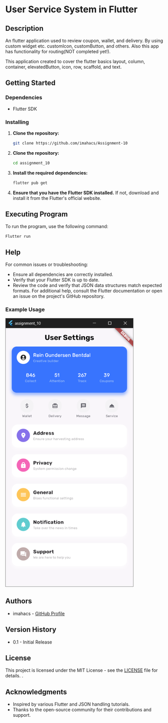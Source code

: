 # User Service System in Flutter

## Description
An flutter application used to review coupon, wallet, and delivery. By using custom widget etc. customIcon, customButton, and others. Also this app has functionality for routing(NOT completed yet!).

This application created to cover the flutter basics layout, column, container, elevatedButton, icon, row, scaffold, and text.

## Getting Started

### Dependencies
- Flutter SDK

### Installing
1. **Clone the repository:**
   ```bash
   git clone https://github.com/imahacs/Assignment-10
   ```
2. **Clone the repository:**
    ```bash
    cd assignment_10
     ```
3. **Install the required dependencies:**
    ```bash
    flutter pub get
    ```
4. **Ensure that you have the Flutter SDK installed.** If not, download and install it from the Flutter's official website.

## Executing Program
To run the program, use the following command:

    Flutter run

## Help
For common issues or troubleshooting:

- Ensure all dependencies are correctly installed.
- Verify that your Flutter SDK is up to date.
- Review the code and verify that JSON data structures match expected formats.
For additional help, consult the Flutter documentation or open an issue on the project's GitHub repository.

### Example Usage
<img src="assets/img/image.png" alt="Flutter" width="400" style= "" />


## Authors
- imahacs - [GitHub Profile](https://github.com/imahacs)

## Version History
- 0.1 - Initial Release

## License
This project is licensed under the MIT License - see the [LICENSE](LICENSE.md) file for details.
.

## Acknowledgments
- Inspired by various Flutter and JSON handling tutorials.
- Thanks to the open-source community for their contributions and support.